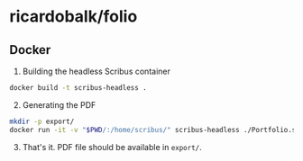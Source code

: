 # ricardobalk/folio

## Docker

1) Building the headless Scribus container

```bash
docker build -t scribus-headless .
```

2) Generating the PDF

```bash
mkdir -p export/
docker run -it -v "$PWD/:/home/scribus/" scribus-headless ./Portfolio.sla -g --python-script sla-to-pdf.py
```

3) That's it. PDF file should be available in `export/`.